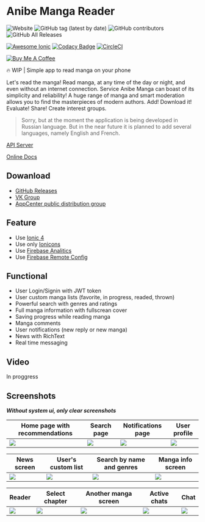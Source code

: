 # Anibe Manga Reader

![Website](https://img.shields.io/website/https/api.anibe.ru.svg?down_message=is%20dead&label=api%20server&style=flat-square&up_message=is%20alive)
![GitHub tag (latest by date)](https://img.shields.io/github/tag-date/deissh/anibe.app.svg?color=green&label=latest&style=flat-square)
![GitHub contributors](https://img.shields.io/github/contributors-anon/deissh/anibe.app.svg?style=flat-square)
![GitHub All Releases](https://img.shields.io/github/downloads/deissh/anibe.app/total.svg?style=flat-square)

[![Awesome Ionic](https://camo.githubusercontent.com/13c4e50d88df7178ae1882a203ed57b641674f94/68747470733a2f2f63646e2e7261776769742e636f6d2f73696e647265736f726875732f617765736f6d652f643733303566333864323966656437386661383536353265336136336531353464643865383832392f6d656469612f62616467652e737667)](https://github.com/Alexintosh/Awesome-Ionic#open-source-apps)
[![Codacy Badge](https://api.codacy.com/project/badge/Grade/a0397ead617943baa02730fe82ffad11)](https://www.codacy.com/app/Deissh/anibe.app?utm_source=github.com&amp;utm_medium=referral&amp;utm_content=deissh/anibe.app&amp;utm_campaign=Badge_Grade)
[![CircleCI](https://circleci.com/gh/deissh/anibe.app/tree/master.svg?style=svg&circle-token=aba99847bae43629ad4c7cd71cf33bd98bafaf5a)](https://circleci.com/gh/deissh/anibe.app/tree/master)

<a href="https://www.buymeacoffee.com/epicurl" target="_blank"><img src="https://www.buymeacoffee.com/assets/img/custom_images/orange_img.png" alt="Buy Me A Coffee" style="height: auto !important;width: auto !important;" ></a>

:fire: WIP | Simple app to read manga on your phone

Let's read the manga!
Read manga, at any time of the day or night, and even without an internet connection.
Service Anibe Manga can boast of its simplicity and reliability! A huge range of manga and smart moderation allows you to find the masterpieces of modern authors. Add! Download it! Evaluate! Share! Create interest groups.

> Sorry, but at the moment the application is being developed in Russian language. But in the near future it is planned to add several languages, namely English and French.

[API Server](https://github.com/deissh/anibe.api)

[Online Docs](https://api.anibe.ru/docs/)

## Dowanload

- [GitHub Releases](https://github.com/deissh/anibe.app/releases)
- [VK Group](https://vk.com/aniberu)
- [AppCenter public distribution group](https://install.appcenter.ms/orgs/anibe.ru/apps/anibe.ru/distribution_groups/globalpool)

## Feature

* Use [Ionic 4](https://ionicframework.com/)
* Use only [Ionicons](https://ionicons.com/)
* Use [Firebase Analitics](https://firebase.google.com/products/analytics/)
* Use [Firebase Remote Config](https://firebase.google.com/products/remote-config/)

## Functional

* User Login/Signin with JWT token
* User custom manga lists (favorite, in progress, readed, thrown)
* Powerful search with genres and ratings
* Full manga information with fullscrean cover
* Saving progress while reading manga
* Manga comments
* User notifications (new reply or new manga)
* News with RichText
* Real time messaging

## Video

In proggress

## Screenshots

***Without system ui, only clear screenshots***

| Home page with recommendations | Search page | Notifications page | User profile |
| -         | -           | -                  | -            |
| ![](https://i.imgur.com/a3G73We.jpg) | ![](https://i.imgur.com/Mz8NLKL.jpg) | ![](https://i.imgur.com/wGiznmo.png) | ![](https://i.imgur.com/efaR8TM.png) |

| News screen | User's custom list | Search by name and genres | Manga info screen |
| -         | -           | -                  | -            |
| ![](https://i.imgur.com/j9rAB1n.jpg) | ![](https://i.imgur.com/kzoecZn.png) | ![](https://i.imgur.com/EcQMQdd.jpg) | ![](https://i.imgur.com/VO5bJeW.png) |

| Reader | Select chapter | Another manga screen | Active chats | Chat |
| -      | - | -             | - | - |
| ![](https://i.imgur.com/UAecKC6.jpg) | ![](https://i.imgur.com/mIPumrD.png) | ![](https://i.imgur.com/khZyH2l.png) | ![](https://i.imgur.com/pEXdJzZ.png) | ![](https://i.imgur.com/zollkqp.png) |
